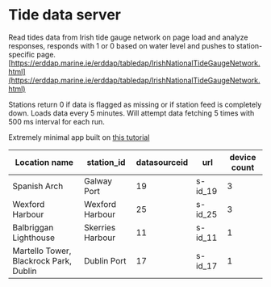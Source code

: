 # Tide data server
Read tides data from Irish tide gauge network on page load and analyze responses, responds with 1 or 0 based on water level and pushes to station-specific page. 
[https://erddap.marine.ie/erddap/tabledap/IrishNationalTideGaugeNetwork.html](https://erddap.marine.ie/erddap/tabledap/IrishNationalTideGaugeNetwork.html)

Stations return 0 if data is flagged as missing or if station feed is completely down.
Loads data every 5 minutes. Will attempt data fetching 5 times with 500 ms interval for each run. 

Extremely minimal app built on [this tutorial](https://freecontent.manning.com/building-a-simple-web-server-in-node-js/)

Location name | station_id | datasourceid | url | device count
-- | -- | -- | -- | --
Spanish Arch | Galway Port | 19 | s-id_19 | 3
Wexford Harbour | Wexford Harbour | 25 | s-id_25 | 3
Balbriggan Lighthouse | Skerries Harbour | 11 | s-id_11 | 1
Martello Tower, Blackrock Park, Dublin | Dublin Port | 17 | s-id_17 | 1